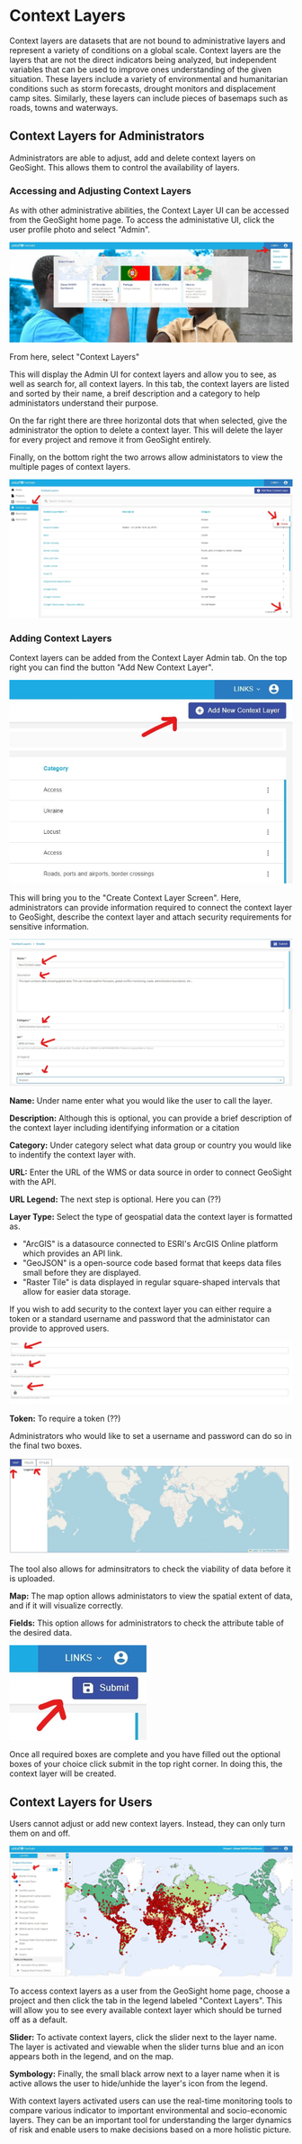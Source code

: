 # Context Layers
Context layers are datasets that are not bound to administrative layers and represent a variety of conditions on a global scale. Context layers are the layers that are not the direct indicators being analyzed, but independent variables that can be used to improve ones understanding of the given situation. These layers include a variety of environmental and humanitarian conditions such as storm forecasts, drought monitors and displacement camp sites. Similarly, these layers can include pieces of basemaps such as roads, towns and waterways. 

## Context Layers for Administrators
Administrators are able to adjust, add and delete context layers on GeoSight. This allows them to control the availability of layers.

### Accessing and Adjusting Context Layers
As with other administrative abilities, the Context Layer UI can be accessed from the GeoSight home page. To access the administative UI, click the user profile photo and select "Admin".

![GeoSight Home Page](img/context_layer_access_adminUI.jpg)

From here, select "Context Layers"

This will display the Admin UI for context layers and allow you to see, as well as search for, all context layers. In this tab, the context layers are listed and sorted by their name, a breif description and a category to help administators understand their purpose.

On the far right there are three horizontal dots that when selected, give the administrator the option to delete a context layer. This will delete the layer for every project and remove it from GeoSight entirely. 

Finally, on the bottom right the two arrows allow administators to view the multiple pages of context layers.

![Admin Home Page](img/context_layers_adminUI_view.jpg)

### Adding Context Layers
Context layers can be added from the Context Layer Admin tab. On the top right you can find the button "Add New Context Layer".

![Add Context Layer Button](img/context_layers_addnewcontextlayer_button.jpg)

This will bring you to the "Create Context Layer Screen". Here, administrators can provide information required to connect the context layer to GeoSight, describe the context layer and attach security requirements for sensitive information.

![First half of information required for adding a context layer](img/context_layers_addnewlayerUI1.jpg)

**Name:** Under name enter what you would like the user to call the layer.

**Description:** Although this is optional, you can provide a brief description of the context layer including identifying information or a citation

**Category:** Under category select what data group or country you would like to indentify the context layer with.

**URL:** Enter the URL of the WMS or data source in order to connect GeoSight with the API.

**URL Legend:** The next step is optional. Here you can (??)

**Layer Type:** Select the type of geospatial data the context layer is formatted as.
- "ArcGIS" is a datasource connected to ESRI's ArcGIS Online platform which provides an API link.
- "GeoJSON" is a open-source code based format that keeps data files small before they are displayed.
- "Raster Tile" is data displayed in regular square-shaped intervals that allow for easier data storage.

If you wish to add security to the context layer you can either require a token or a standard username and password that the administator can provide to approved users.

![Security information for adding a context layer](img/context_layers_addnewlayerUI2.jpg)

**Token:** To require a token (??)

Administrators who would like to set a username and password can do so in the final two boxes.

![Check data viability](img/context_layers_checkdata.jpg)

The tool also allows for adminsitrators to check the viability of data before it is uploaded.

**Map:** The map option allows administators to view the spatial extent of data, and if it will visualize correctly.

**Fields:** This option allows for administrators to check the attribute table of the desired data.

![Context layers submit button](img/context_layers_submit.jpg)

Once all required boxes are complete and you have filled out the optional boxes of your choice click submit in the top right corner. In doing this, the context layer will be created.

## Context Layers for Users
Users cannot adjust or add new context layers. Instead, they can only turn them on and off.

![Context layers for users](img/context_layers_users.jpg)

To access context layers as a user from the GeoSight home page, choose a project and then click the tab in the legend labeled "Context Layers". This will allow you to see every available context layer which should be turned off as a default. 

**Slider:** To activate context layers, click the slider next to the layer name. The layer is activated and viewable when the slider turns blue and an icon appears both in the legend, and on the map.

**Symbology:** Finally, the small black arrow next to a layer name when it is active allows the user to hide/unhide the layer's icon from the legend.

With context layers activated users can use the real-time monitoring tools to compare various indicator to important environmental and socio-economic layers. They can be an important tool for understanding the larger dynamics of risk and enable users to make decisions based on a more holistic picture.
